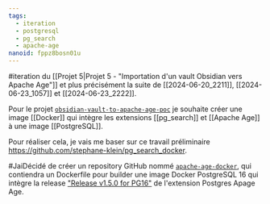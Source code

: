 ```yaml
---
tags:
  - iteration
  - postgresql
  - pg_search
  - apache-age
nanoid: fppz8bosn01u
---
```

#iteration du [[Projet 5|Projet 5 - "Importation d'un vault Obsidian vers Apache Age"]] et plus précisément la suite de [[2024-06-20_2211]], [[2024-06-23_1057]] et [[2024-06-23_2222]].

Pour le projet [`obsidian-vault-to-apache-age-poc`](https://github.com/stephane-klein/obsidian-vault-to-apache-age-poc) je souhaite créer une image [[Docker]] qui intègre les extensions [[pg_search]] et [[Apache Age]] à une image [[PostgreSQL]].

Pour réaliser cela, je vais me baser sur ce travail préliminaire <https://github.com/stephane-klein/pg_search_docker>.

#JaiDécidé de créer un repository GitHub nommé [`apache-age-docker`](https://github.com/stephane-klein/apache-age-docker), qui contiendra un Dockerfile pour builder une image Docker PostgreSQL 16 qui intègre la release ["Release v1.5.0 for PG16"](https://github.com/apache/age/releases/tag/PG16%2Fv1.5.0-rc0) de l'extension Postgres Apage Age.
